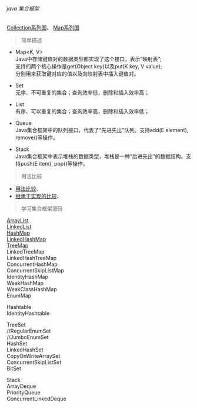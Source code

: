 ###### java 集合框架

[Collection系列图](ImageFiles/Collection_001.png)、 [Map系列图](ImageFiles/Collection_002.png)  

> 简单描述 

- Map<K, V>  
Java中存储键值对的数据类型都实现了这个接口，表示“映射表”;  
支持的两个核心操作是get(Object key)以及put(K key, V value);  
分别用来获取键对应的值以及向映射表中插入键值对。

- Set<E>  
无序、不可重复的集合；查询效率低，删除和插入效率高；     

- List<E>  
有序、可以重复的集合；查询效率高，删除和插入效率低；      


- Queue<E>  
Java集合框架中的队列接口，代表了“先进先出”队列。支持add(E element), remove()等操作。

- Stack<E>  
Java集合框架中表示堆栈的数据类型，堆栈是一种“后进先出”的数据结构。支持push(E item), pop()等操作。

> 用法比较
- [用法比较](Compare/Collection_MapTableSet_01.md)、
- [继承于实现的比较](Compare/Collection_MapTableSet_02.md)、

> 学习集合框架源码  

[ArrayList](List_ArrayList.md)    
[LinkedList](List_LinkedList.md)      
[HashMap](Map_HashMap.md)    
[LinkedHashMap](Map_LinkedHashMap.md)    
[TreeMap](Map_TreeMap.md)    
LinkedTreeMap  
LinkedHashTreeMap  
ConcurrentHashMap  
ConcurrentSkipListMap  
IdentityHashMap  
WeakHashMap  
WeakClassHashMap  
EnumMap  

Hashtable  
IdentityHashtable  

TreeSet  
//RegularEnumSet  
//JumboEnumSet  
HashSet  
LinkedHashSet  
CopyOnWriteArraySet  
ConcurrentSkipListSet  
BitSet  

Stack  
ArrayDeque  
PriorityQueue  
ConcurrentLinkedDeque  


